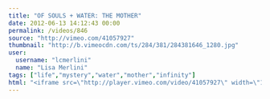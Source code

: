 ```yaml
---
title: "OF SOULS + WATER: THE MOTHER"
date: 2012-06-13 14:12:43 00:00
permalink: /videos/846
source: "http://vimeo.com/41057927"
thumbnail: "http://b.vimeocdn.com/ts/284/381/284381646_1280.jpg"
user:
  username: "lcmerlini"
  name: "Lisa Merlini"
tags: ["life","mystery","water","mother","infinity"]
html: "<iframe src=\"http://player.vimeo.com/video/41057927\" width=\"1280\" height=\"720\" frameborder=\"0\" webkitAllowFullScreen mozallowfullscreen allowFullScreen></iframe>"
---
```


